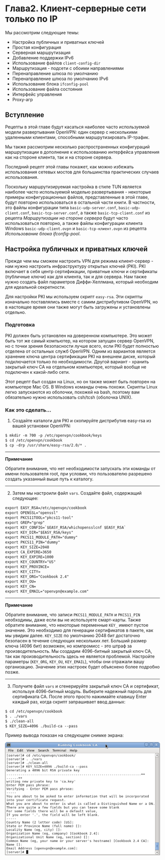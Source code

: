 # Глава2. Клиент-серверные сети только по IP

Мы рассмотрим следующие темы:

* Настройка публичных и приватных ключей
* Простая конфигурация
* Серверная маршрутизация
* Добавление поддержки IPv6
* Использование файлов `client-config-dir` 
* Маршрутизация - подсети с обоими направлениями
* Перенаправление шлюза по умолчанию
* Перенаправление шлюза по умолчанию IPv6
* Использование блока `ifconfig-pool` 
* Использование файла состояния
* Интерфейс управления
* Proxy-агр

## Вступление

Рецепты в этой главе будут касаться наиболее часто используемой модели развертывания OpenVPN: один сервер с несколькими удаленными клиентами, способными маршрутизировать IP-трафик.

Мы также рассмотрим несколько распространенных конфигураций маршрутизации в дополнение к использованию интерфейса управления как на стороне клиента, так и на стороне сервера.

Последний рецепт этой главы покажет, как можно избежать использования сетевых мостов для большинства практических случаев использования.

Поскольку маршрутизируемая настройка в стиле TUN является наиболее часто используемой моделью развертывания - некоторые примеры конфигурационных файлов, представленные в этой главе, будут повторно использоваться в остальной части книги. В частности, это файлы конфигурации типа `basic-udp-server.conf`, `basic-udp-client.conf`, `basic-tcp-server.conf`, а также `basic-tcp-client.conf` из рецепта _Маршрутизации на стороне сервера_ будут часто использоваться повторно, а также файлы конфигурации клиента Windows `basic-udp-client.ovpn` и `basic-tcp-клиент.ovpn` из рецепта _Использование блока ifconfig-pool_.

## Настройка публичных и приватных ключей

Прежде чем мы сможем настроить VPN для режима клиент-сервер - нам нужно настроить инфраструктуру открытых ключей (PKI). PKI включает в себя центр сертификации, приватные ключи и сертификаты (публичные ключи) как для клиента, так и для сервера. Нам также нужно создать файл параметров Диффи-Хеллмана, который необходим для идеальной секретности.

Для настройки PKI мы используем скрипт `easy-rsa`. Эти скрипты изначально поставлялись вместе с самим дистрибутивом OpenVPN, но в настоящее время они также могут быть загружены и установлены отдельно.

### Подготовка

PKI должен быть установлен на доверенном компьютере. Это может быть тот же самый компьютер, на котором запущен сервер OpenVPN, но с точки зрения безопасности лучше всего, если PKI будет полностью отделена от остальных служб OpenVPN. Одним из вариантов является хранение ключа центра сертификации PKI на внешнем диске, который подключается только по необходимости. Другой вариант - хранить закрытый ключ CA на отдельном компьютере, который вообще не подключен к какой-либо сети.

Этот рецепт был создан на Linux, но он также может быть повторен на компьютере Mac OS. В Windows команды очень похожи. Скрипты Linux легко запускаются из оболочки, похожей на bash, поэтому вам обязательно нужно использовать csh/tcsh (оболочка UNIX).

### Как это сделать...
1. Создайте каталоги для PKI и скопируйте дистрибутив easy-rsa из вашей установки OpenVPN:
```
$ mkdir -m 700 -p /etc/openvpn/cookbook/keys
$ cd /etc/openvpn/cookbook
$ cp -drp /usr/share/easy-rsa/2.0/* .
```

---

**Примечание**

Обратите внимание, что нет необходимости запускать эти команды от имени пользователя root, при условии, что пользователю разрешено создать указанный выше путь к каталогу.

---

2. Затем мы настроили файл `vars`. Создайте файл, содержащий следующее:

```
export EASY_RSA=/etc/openvpn/cookbook
export OPENSSL="openssl"
export PKCS11TOOL="pkcs11-tool"
export GREP="grep"
export KEY_CONFIG=`$EASY_RSA/whichopensslcnf $EASY_RSA`
export KEY_DIR="$EASY_RSA/keys"
export PKCS11_MODULE_PATH="dummy"
export PKCS11_PIN="dummy"
export KEY_SIZE=2048
export CA_EXPIRE=3650
export KEY_EXPIRE=1000
export KEY_COUNTRY="US"
export KEY_PROVINCE=
export KEY_CITY=
export KEY_ORG="Cookbook 2.4"
export KEY_OU=
export KEY_CN=
export KEY_EMAIL="openvpn@example.com"
```

---

**Примечание**

Обратите внимание, что записи `PKCS11_MODULE_PATH` и `PKCS11_PIN` необходимы, даже если вы не используете смарт-карты.
Также обратите внимание, что некоторые переменные `KEY_` имеют пустое значение. Это необходимо для генерации сертификатов в пакете, как мы увидим далее.
`KEY_SIZE` по умолчанию 2048 бит достаточно безопасен в течение следующих нескольких лет. Больший размер ключа (4096 бит) возможен, но компромисс - это штраф за производительность. Мы создадим 4096-битный закрытый ключ CA, так как производительность здесь не является проблемой.
Настройте параметры (`KEY_ORG`, `KEY_OU`, `KEY_EMAIL`), чтобы они отражали вашу организацию. Значение этих настроек будет объяснено более подробно позже.

---

3. Получите файл `vars` и сгенерируйте закрытый ключ CA и сертификат, используя 4096-битный модуль. Выберите надежный пароль для сертификата CA. После этого просто нажимайте клавишу Enter каждый раз, когда скрипт запрашивает ввод данных:

```
$ cd /etc/openvpn/cookbook
$ . ./vars
$ ./clean-all
$ KEY_SIZE=4096 ./build-ca --pass
```

Пример вывода показан на следующем снимке экрана:

![](pics/pic2-1.png)
